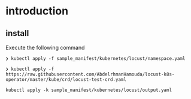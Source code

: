# introduction

## install

Execute the following command

```:terminal
❯ kubectl apply -f sample_manifest/kubernetes/locust/namespace.yaml
```

```:terminal
❯ kubectl apply -f https://raw.githubusercontent.com/AbdelrhmanHamouda/locust-k8s-operator/master/kube/crd/locust-test-crd.yaml
```

```:terminal
kubectl apply -k sample_manifest/kubernetes/locust/output.yaml
```

